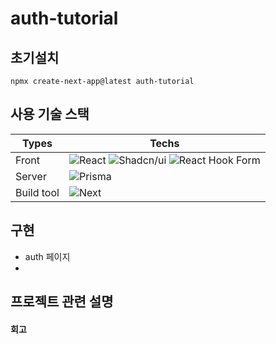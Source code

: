 # auth-tutorial

## 초기설치
```git
npmx create-next-app@latest auth-tutorial
```

## 사용 기술 스택

| Types      | Techs                                                                                                                                                                                                                                                                                                                                                                                                                                                                                                                                                                                    |
| ---------- |------------------------------------------------------------------------------------------------------------------------------------------------------------------------------------------------------------------------------------------------------------------------------------------------------------------------------------------------------------------------------------------------------------------------------------------------------------------------------------------------------------------------------------------------------------------------------------------|
| Front      | ![React](https://img.shields.io/badge/react-%2320232a.svg?style=flat&logo=react&logoColor=%2361DAFB) ![Shadcn/ui](https://img.shields.io/badge/MUI-%230081CB.svg?style=flat&logo=mui&logoColor=white) ![React Hook Form](https://img.shields.io/badge/React%20Hook%20Form-%23EC5990.svg?style=flat&logo=reacthookform&logoColor=white)
| Server     | ![Prisma](https://img.shields.io/badge/Prisma-3982CE?style=for-the-badge&logo=Prisma&logoColor=white)                                                                                                                                                                                                                                                                                                                                                                                                                                                                                    |
| Build tool | ![Next](https://img.shields.io/badge/next.js-000000?style=for-the-badge&logo=nextdotjs&logoColor=white)

## 구현

- auth 페이지
- 


## 프로젝트 관련 설명


#### 회고